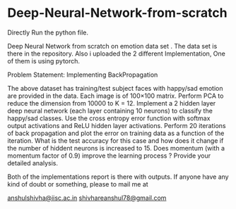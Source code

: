 # Deep-Neural-Network-from-scratch
Directly Run the python file.

Deep Neural Network from scratch on emotion data set . The data set is there in the repository. Also i uploaded the 2 different Implementation, One of them is using pytorch.

Problem Statement: Implementing BackPropagation

The above dataset has training/test subject faces with happy/sad emotion are provided in
the data. Each image is of 100×100 matrix. Perform PCA to reduce the dimension from
10000 to K = 12. Implement a 2 hidden layer deep neural network (each layer containing
10 neurons) to classify the happy/sad classes. Use the cross entropy error function with
softmax output activations and ReLU hidden layer activations. Perform 20 iterations of
back propagation and plot the error on training data as a function of the iteration. What
is the test accuracy for this case and how does it change if the number of hiddent neurons
is increased to 15. Does momentum (with a momentum factor of 0.9) improve the learning
process ? Provide your detailed analysis.


Both of the implementations report is there with outputs. If anyone have any kind of doubt or something, please to mail me at

anshulshivha@iisc.ac.in
shivhareanshul78@gmail.com
